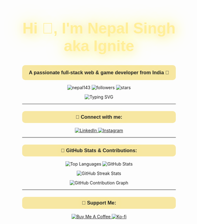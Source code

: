 <h1 align="center" style="font-size: 50px; color: #FFEE99; text-shadow: 4px 4px 30px #FFEE99, 0 0 50px #FFF5CC, 0 0 70px #FFEE99; font-family: 'Black Ops One', sans-serif;">
   Hi 👋, I'm Nepal Singh aka Ignite
</h1>

<h3 align="center" style="font-family: 'Black Ops One', sans-serif; background-color:#F7E7A2; padding: 15px; border-radius: 10px; color: #222222; text-shadow: 0 0 40px #F7E7A2, 0 0 60px #FFF5CC;">
  A passionate full-stack web & game developer from India 🚀
</h3>

<p align="center">
  <img src="https://komarev.com/ghpvc/?username=nepal143&label=Profile%20views&color=FFEE99&style=flat" alt="nepal143" />
  <img src="https://img.shields.io/github/followers/nepal143?label=Follow%20Me&color=FFEE99&style=flat-square" alt="followers">
  <img src="https://img.shields.io/github/stars/nepal143?label=Stars&color=FFEE99&style=flat-square" alt="stars">
</p>

<div align="center">
  <img src="https://readme-typing-svg.herokuapp.com?font=Black+Ops+One&color=%23FFEE99&size=26&center=true&vCenter=true&width=600&lines=React+Developer;Node.js+Enthusiast;Full+Stack+Expert;Game+Developer;Always+Learning;Exploring+AI+%26+VR" alt="Typing SVG" />
</div>

---

<h3 align="center" style="font-family: 'Black Ops One', sans-serif; background-color:#F7E7A2; padding: 10px; border-radius: 10px; color: #222222; text-shadow: 0 0 40px #F7E7A2, 0 0 60px #FFF5CC;">
  🔗 Connect with me:
</h3>
<p align="center">
  <a href="https://linkedin.com/in/nepal-singh-580b45249" target="_blank">
    <img src="https://img.shields.io/badge/LinkedIn-%230077B5.svg?style=for-the-badge&logo=linkedin&logoColor=white" alt="LinkedIn">
  </a>
  <a href="https://instagram.com/ignite_ns" target="_blank">
    <img src="https://img.shields.io/badge/Instagram-%23E4405F.svg?style=for-the-badge&logo=instagram&logoColor=white" alt="Instagram">
  </a>
</p>

---

<h3 align="center" style="font-family: 'Black Ops One', sans-serif; background-color:#F7E7A2; padding: 10px; border-radius: 10px; color: #222222; text-shadow: 0 0 40px #F7E7A2, 0 0 60px #FFF5CC;">🚀 GitHub Stats & Contributions:</h3>
<p align="center">
  <img src="https://github-readme-stats.vercel.app/api/top-langs?username=nepal143&show_icons=true&locale=en&layout=compact&bg_color=F7E7A2&title_color=222222&text_color=222222&icon_color=FFEE99&hide_border=true" alt="Top Languages"/>
  <img src="https://github-readme-stats.vercel.app/api?username=nepal143&show_icons=true&locale=en&bg_color=F7E7A2&title_color=222222&text_color=222222&icon_color=FFEE99&hide_border=true" alt="GitHub Stats"/>
</p>
<div align="center">
<img src="https://github-readme-streak-stats.herokuapp.com/?user=nepal143&theme=dark&background=F7E7A2&stroke=222222&ring=FFEE99&fire=FFEE99&currStreakNum=222222&sideNums=222222&currStreakLabel=FFEE99&sideLabels=FFEE99&dates=222222&hide_border=true" alt="GitHub Streak Stats"/>
</div>
<p align="center">
  <img src="https://github-readme-activity-graph.vercel.app/graph?username=nepal143&custom_title=Nepal's%20Contribution%20Graph&bg_color=F7E7A2&color=222222&line=FFEE99&point=222222&area=true&hide_border=true" alt="GitHub Contribution Graph"/>
</p>

---

<h3 align="center" style="font-family: 'Black Ops One', sans-serif; background-color:#F7E7A2; padding: 10px; border-radius: 10px; color: #222222; text-shadow: 0 0 40px #F7E7A2, 0 0 60px #FFF5CC;">💖 Support Me:</h3>
<p align="center">
  <a href="https://www.buymeacoffee.com/nepalsss00a" target="_blank">
    <img src="https://img.shields.io/badge/Buy_Me_A_Coffee-%23FFDD00.svg?style=for-the-badge&logo=buy-me-a-coffee&logoColor=black" alt="Buy Me A Coffee">
  </a>
  <a href="https://ko-fi.com/nepalsss007" target="_blank">
    <img src="https://img.shields.io/badge/Kofi-%23FF5E5B.svg?style=for-the-badge&logo=ko-fi&logoColor=white" alt="Ko-fi">
  </a>
</p>
